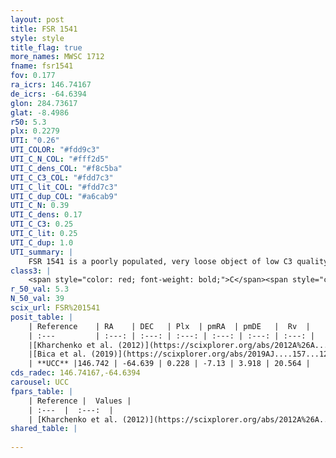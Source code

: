 ```yaml
---
layout: post
title: FSR 1541
style: style
title_flag: true
more_names: MWSC 1712
fname: fsr1541
fov: 0.177
ra_icrs: 146.74167
de_icrs: -64.6394
glon: 284.73617
glat: -8.4986
r50: 5.3
plx: 0.2279
UTI: "0.26"
UTI_COLOR: "#fdd9c3"
UTI_C_N_COL: "#fff2d5"
UTI_C_dens_COL: "#f8c5ba"
UTI_C_C3_COL: "#fdd7c3"
UTI_C_lit_COL: "#fdd7c3"
UTI_C_dup_COL: "#a6cab9"
UTI_C_N: 0.39
UTI_C_dens: 0.17
UTI_C_C3: 0.25
UTI_C_lit: 0.25
UTI_C_dup: 1.0
UTI_summary: |
    FSR 1541 is a poorly populated, very loose object of low C3 quality. It is poorly studied in the literature, with no articles listed in the last 6 years.
class3: |
    <span style="color: red; font-weight: bold;">C</span><span style="color: red; font-weight: bold;">C</span>
r_50_val: 5.3
N_50_val: 39
scix_url: FSR%201541
posit_table: |
    | Reference    | RA    | DEC   | Plx  | pmRA  | pmDE   |  Rv  |
    | :---         | :---: | :---: | :---: | :---: | :---: | :---: |
    |[Kharchenko et al. (2012)](https://scixplorer.org/abs/2012A%26A...543A.156K) | 146.716 | -64.632 | -- | -5.6 | 1.09 | -- |
    |[Bica et al. (2019)](https://scixplorer.org/abs/2019AJ....157...12B) | 146.718 | -64.631 | -- | -- | -- | -- |
    | **UCC** |146.742 | -64.639 | 0.228 | -7.13 | 3.918 | 20.564 | 
cds_radec: 146.74167,-64.6394
carousel: UCC
fpars_table: |
    | Reference |  Values |
    | :---  |  :---:  |
    | [Kharchenko et al. (2012)](https://scixplorer.org/abs/2012A%26A...543A.156K) | `e_bv=0.104, distance=3575, log_age=9.4` |
shared_table: |
    
---
```

